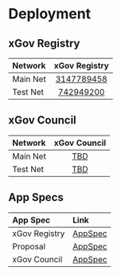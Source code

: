 # Deployment

## xGov Registry

| Network  |                            xGov Registry                             |
| :------- | :------------------------------------------------------------------: |
| Main Net | [3147789458](https://lora.algokit.io/mainnet/application/3147789458) |
| Test Net |  [742949200](https://lora.algokit.io/testnet/application/742949200)  |

## xGov Council

| Network  |                      xGov Council                      |
| :------- | :----------------------------------------------------: |
| Main Net | [TBD](https://lora.algokit.io/mainnet/application/TBD) |
| Test Net | [TBD](https://lora.algokit.io/testnet/application/TBD) |

## App Specs

| App Spec      | Link                                                                                                                                    |
| :------------ | :-------------------------------------------------------------------------------------------------------------------------------------- |
| xGov Registry | [AppSpec](https://github.com/algorandfoundation/xgov-beta-sc/blob/main/smart_contracts/artifacts/xgov_registry/XGovRegistry.arc56.json) |
| Proposal      | [AppSpec](https://github.com/algorandfoundation/xgov-beta-sc/blob/main/smart_contracts/artifacts/proposal/Proposal.arc56.json)          |
| xGov Council  | [AppSpec](https://github.com/algorandfoundation/xgov-beta-sc/blob/main/smart_contracts/artifacts/council/Council.arc56.json)            |
